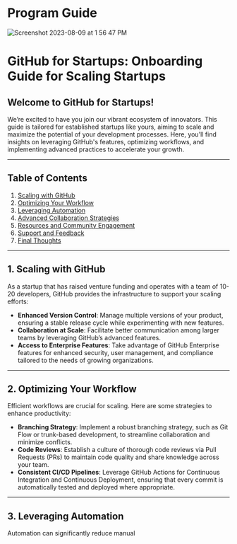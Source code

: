# Program Guide
![Screenshot 2023-08-09 at 1 56 47 PM](https://github.com/GitHub-for-Startups/Global-Repo/assets/104146251/be5cf99c-f3ac-4956-9152-d1ad9358356f)

# GitHub for Startups: Onboarding Guide for Scaling Startups

## Welcome to GitHub for Startups!

We’re excited to have you join our vibrant ecosystem of innovators. This guide is tailored for established startups like yours, aiming to scale and maximize the potential of your development processes. Here, you'll find insights on leveraging GitHub's features, optimizing workflows, and implementing advanced practices to accelerate your growth.

---

## Table of Contents

1. [Scaling with GitHub](#scaling-with-github)
2. [Optimizing Your Workflow](#optimizing-your-workflow)
3. [Leveraging Automation](#leveraging-automation)
4. [Advanced Collaboration Strategies](#advanced-collaboration-strategies)
5. [Resources and Community Engagement](#resources-and-community-engagement)
6. [Support and Feedback](#support-and-feedback)
7. [Final Thoughts](#final-thoughts)

---

## 1. Scaling with GitHub

As a startup that has raised venture funding and operates with a team of 10-20 developers, GitHub provides the infrastructure to support your scaling efforts:

- **Enhanced Version Control**: Manage multiple versions of your product, ensuring a stable release cycle while experimenting with new features.
- **Collaboration at Scale**: Facilitate better communication among larger teams by leveraging GitHub’s advanced features.
- **Access to Enterprise Features**: Take advantage of GitHub Enterprise features for enhanced security, user management, and compliance tailored to the needs of growing organizations.

---

## 2. Optimizing Your Workflow

Efficient workflows are crucial for scaling. Here are some strategies to enhance productivity:

- **Branching Strategy**: Implement a robust branching strategy, such as Git Flow or trunk-based development, to streamline collaboration and minimize conflicts.
- **Code Reviews**: Establish a culture of thorough code reviews via Pull Requests (PRs) to maintain code quality and share knowledge across your team.
- **Consistent CI/CD Pipelines**: Leverage GitHub Actions for Continuous Integration and Continuous Deployment, ensuring that every commit is automatically tested and deployed where appropriate.

---

## 3. Leveraging Automation

Automation can significantly reduce manual
